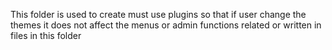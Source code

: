 This folder is used to create must use plugins so that if user change the themes it does not affect the menus or admin functions related or written in files in this folder